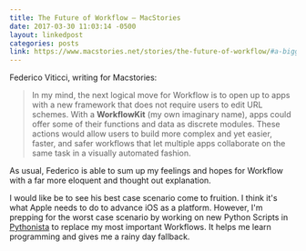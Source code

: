 ```yaml
---
title: The Future of Workflow – MacStories
date: 2017-03-30 11:03:14 -0500
layout: linkedpost
categories: posts
link: https://www.macstories.net/stories/the-future-of-workflow/#a-bigger-idea-workflowkit
---
```


Federico Viticci, writing for Macstories:

> In my mind, the next logical move for Workflow is to open up to apps with a new framework that does not require users to edit URL schemes. With a **WorkflowKit** (my own imaginary name), apps could offer some of their functions and data as discrete modules. These actions would allow users to build more complex and yet easier, faster, and safer workflows that let multiple apps collaborate on the same task in a visually automated fashion.

As usual, Federico is able to sum up my feelings and hopes for Workflow with a far more eloquent and thought out explanation. 

I would like be to see his best case scenario come to fruition. I think it's what Apple needs to do to advance iOS as a platform. However, I'm prepping for the worst case scenario by working on new Python Scripts in [Pythonista](https://itunes.apple.com/us/app/pythonista-3/id1085978097?mt=8&uo=4&at=1l3vwJx&ct=blog) to replace my most important Workflows. It helps me learn programming and gives me a rainy day fallback. 
